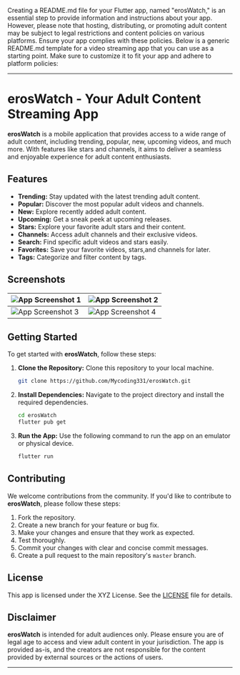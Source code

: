 Creating a README.md file for your Flutter app, named "erosWatch," is an essential step to provide information and instructions about your app. However, please note that hosting, distributing, or promoting adult content may be subject to legal restrictions and content policies on various platforms. Ensure your app complies with these policies. Below is a generic README.md template for a video streaming app that you can use as a starting point. Make sure to customize it to fit your app and adhere to platform policies:

---

# erosWatch - Your Adult Content Streaming App

**erosWatch** is a mobile application that provides access to a wide range of adult content, including trending, popular, new, upcoming videos, and much more. With features like stars and channels, it aims to deliver a seamless and enjoyable experience for adult content enthusiasts.

## Features

- **Trending:** Stay updated with the latest trending adult content.
- **Popular:** Discover the most popular adult videos and channels.
- **New:** Explore recently added adult content.
- **Upcoming:** Get a sneak peek at upcoming releases.
- **Stars:** Explore your favorite adult stars and their content.
- **Channels:** Access adult channels and their exclusive videos.
- **Search:** Find specific adult videos and stars easily.
- **Favorites:** Save your favorite videos, stars,and channels for later.
- **Tags:** Categorize and filter content by tags.

## Screenshots

![App Screenshot 1](screenshot1.png) | ![App Screenshot 2](screenshot2.png)
---|---
![App Screenshot 3](screenshot3.png) | ![App Screenshot 4](screenshot4.png)

## Getting Started

To get started with **erosWatch**, follow these steps:

1. **Clone the Repository:** Clone this repository to your local machine.

   ```bash
   git clone https://github.com/Mycoding331/erosWatch.git
   ```

2. **Install Dependencies:** Navigate to the project directory and install the required dependencies.

   ```bash
   cd erosWatch
   flutter pub get
   ```

3. **Run the App:** Use the following command to run the app on an emulator or physical device.

   ```bash
   flutter run
   ```

## Contributing

We welcome contributions from the community. If you'd like to contribute to **erosWatch**, please follow these steps:

1. Fork the repository.
2. Create a new branch for your feature or bug fix.
3. Make your changes and ensure that they work as expected.
4. Test thoroughly.
5. Commit your changes with clear and concise commit messages.
6. Create a pull request to the main repository's `master` branch.

## License

This app is licensed under the XYZ License. See the [LICENSE](LICENSE) file for details.

## Disclaimer

**erosWatch** is intended for adult audiences only. Please ensure you are of legal age to access and view adult content in your jurisdiction. The app is provided as-is, and the creators are not responsible for the content provided by external sources or the actions of users.

---

